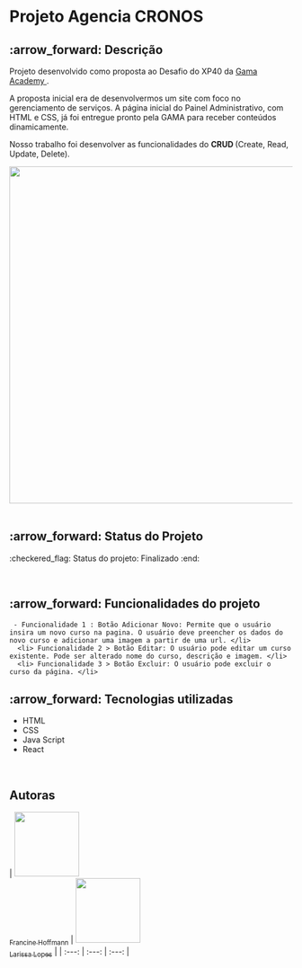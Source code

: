 # Projeto Agencia CRONOS

<section class="descricao">
  <h2> :arrow_forward: Descrição </h2>
  <p> Projeto desenvolvido como proposta ao Desafio do XP40 da <a href="https://www.gama.academy/"> Gama Academy </a>. </p>

  <p> A proposta inicial era de desenvolvermos um site com foco no gerenciamento de serviços. A página inicial do Painel Administrativo, com HTML e CSS, já foi entregue pronto pela GAMA para receber conteúdos dinamicamente. </p>

  <p> Nosso trabalho foi desenvolver as funcionalidades do <strong> CRUD </strong> (Create, Read, Update, Delete). </p>
  <div align="center">
    <img src="https://user-images.githubusercontent.com/88943268/148317114-70b94ef3-f508-41d2-929f-821c5be37b7c.png" width="600px">
  </div>

</section>
    <br/>

<section class="status">
  <h2> :arrow_forward: Status do Projeto </h2>
  <p>  :checkered_flag: Status do projeto: Finalizado :end: </p>
</section>
    <br/>

<section>
  <h2> :arrow_forward: Funcionalidades do projeto </h2> 
   
     - Funcionalidade 1 : Botão Adicionar Novo: Permite que o usuário insira um novo curso na pagina. O usuário deve preencher os dados do novo curso e adicionar uma imagem a partir de uma url. </li>
      <li> Funcionalidade 2 > Botão Editar: O usuário pode editar um curso existente. Pode ser alterado nome do curso, descrição e imagem. </li>
      <li> Funcionalidade 3 > Botão Excluir: O usuário pode excluir o curso da página. </li>
 </section
     <br/>
      
<section class="ferramentas">
  <h2> :arrow_forward: Tecnologias utilizadas </h2>
    <ul>
      <li> HTML </li>
      <li> CSS </li>
      <li> Java Script </li>
      <li> React </li>

</section>
<br/>

<section class="autores">
  <h2> Autoras </h2>
  <div>
    
| [<img src="https://user-images.githubusercontent.com/88943268/148317758-ae405a0d-8b5f-455a-9944-46334e378815.jp" width=115><br><sub>Francine Hoffmann</sub>](https://github.com/francine-hoffmann) | [<img src="https://user-images.githubusercontent.com/88943268/148317763-0f02b909-0919-4418-94a5-ea5ae0314af8.jpg" width=115><br><sub>Larissa Lopes</sub>](https://github.com/larysslopes) |
| :---: | :---: | :---: |
   
  </div>
</section>